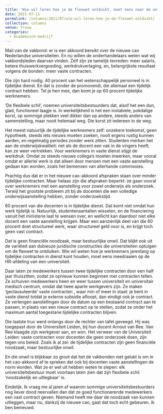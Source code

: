 ```yaml
---
title: 'Wie wil leren hoe je de flexwet ontduikt, moet eens naar de universiteit komen'
date: 2021-07-11
permalink: /columns/2021/07/wie-wil-leren-hoe-je-de-flexwet-ontduikt/
collection: columns
venue: Trouw
categories:
  - Academisch-bedrijf
---
```


Mail van de vakbond: er is een akkoord bereikt over de nieuwe cao Nederlandse universiteiten. En nu willen de onderhandelaars weten wat wij vakbondsleden daarvan vinden. Zelf zijn ze tamelijk tevreden: meer salaris, betere thuiswerkvergoeding, werkdrukverlaging, en, ­belangrijkste resultaat volgens de bonden: meer vaste contracten.

Die zijn hard nodig. 40 procent van het wetenschappelijk personeel is in tijdelijke dienst. En dat is zonder de promovendi, die allemaal een tijdelijk contract hebben. Tel je hen mee, dan komt je op 60 procent tijdelijke werknemers.

‘De flexibele schil’, noemen universiteitsbestuurders dat, alsof het een dun, glad, functioneel laagje is. In werkelijkheid is het een instabiele, pokdalige korst, op sommige plekken veel dikker dan op andere, steeds anders van samenstelling, maar nooit helemaal weg. Die korst zit iedereen in de weg.

Het meest natuurlijk de tijdelijke werknemers zelf: onzekere toekomst, geen hypotheek, steeds iets nieuws moeten zoeken, nooit ergens rustig kunnen aarden, en regelmatig periodes zonder werk zitten. Studenten merken het aan de onderwijskwaliteit: net als de docent een vak in de vingers heeft, kan ze weer vertrekken. Voor werk­nemers in vaste dienst stijgt de werkdruk. Omdat ze steeds nieuwe collega’s moeten inwerken, maar vooral omdat er allerlei werk is dat alleen door mensen met een vaste aanstelling gedaan kan worden, zoals het bemensen van allerhande commissies.

Prachtig dus dat er in het nieuwe cao-akkoord afspraken staan over minder tijdelijke contracten. Maar helaas zijn die afspraken beperkt: ze gaan vooral over werknemers met een aanstelling voor zowel onderwijs als onderzoek. Terwijl het grootste probleem zit bij de docenten die een volledige onderwijsaanstelling hebben, zonder onderzoekstijd.

60 procent van die docenten is in tijdelijke dienst. Dat komt niet omdat hun werk tijdelijk is. ­Natuurlijk, studentenaantallen wisselen, en de financiering vanuit het ministerie laat te wensen over, en wellicht kan daardoor niet elke docent een vaste aanstelling krijgen. Maar een aanzienlijk deel van die 60 procent doet structureel werk, waar structureel geld voor is, en krijgt toch geen vast contract.

Dat is geen financiële noodzaak, maar bestuurlijke onwil. Dat blijkt ook uit de variëteit aan dubieuze juridische constructies die universiteiten optuigen om de flexwet te ontduiken. Wie wil weten hoe je werknemers jarenlang op tijdelijke contracten in dienst kunt houden, moet eens meedraaien op de HR-afdeling van een universiteit.

Daar laten ze medewerkers tussen twee tijdelijke contracten door een half jaar thuiszitten, zodat ze opnieuw kunnen beginnen met contracten tellen. Ze schuiven medewerkers heen en weer tussen universiteit en universitair medisch centrum, omdat dat twee aparte werkgevers zijn. Ze maken ‘geclausuleerde’ vaste contracten , waar min of meer in staat: je bent in vaste dienst totdat je externe subsidie afloopt, dan eindigt ook je contract. Ze verlengen aanstellingen door de datum op een bestaand contract aan te passen, in plaats van een nieuw contract op te stellen, zodat ze onder het maximum aantal toegestane tijdelijke contracten blijven.

Die laatste truc werd onlangs door de rechter van tafel geveegd. Hij was toegepast door de Universiteit Leiden, bij hun docent Arnout van Ree. Van Ree klaagde zijn werkgever aan, en won. Het verweer van de Universiteit Leiden: vaste contracten voor docenten die geen onderzoek doen, zijn tegen ons beleid. Zoals ik al zei: de tijdelijke contracten zijn geen financiële noodzaak, maar bestuurlijke onwil.

En die onwil is blijkbaar zo groot dat het de vakbonden niet gelukt is om in het cao-akkoord af te spreken dat ook bij docenten vaste aanstellingen de norm worden. Wat ze er wel uit hebben ­weten te slepen: elk universiteitsbestuur moet voortaan laten zien dat zijn flexibele schil ‘noodzakelijk en uitlegbaar’ is.

Eindelijk. Ik vraag me al jaren af waarom sommige universiteitsbestuurders nog liever dood neervallen dan dat ze goed functionerende medewerkers een vast contract geven. Niemand heeft me daar de noodzaak van kunnen uitleggen, maar nu, dankzij de nieuwe cao, gaat dat toch echt ­gebeuren. Ik ben benieuwd.
